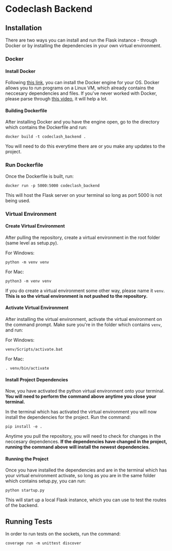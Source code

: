# Codeclash Backend

## Installation

There are two ways you can install and run the Flask instance - through Docker or by installing the dependencies in your own virtual environment.

### Docker

#### Install Docker

Following [this link](https://docs.docker.com/engine/install/), you can install the Docker engine for your OS. Docker allows you to run programs on a Linux VM, which already contains the neccesary dependencies and files. If you've never worked with Docker, please parse through [this video](https://www.youtube.com/watch?v=pTFZFxd4hOI), it will help a lot.

#### Building Dockerfile

After installing Docker and you have the engine open, go to the directory which contains the Dockerfile and run:

```
docker build -t codeclash_backend .
```

You will need to do this everytime there are or you make any updates to the project.

### Run Dockerfile

Once the Dockerfile is built, run:

```
docker run -p 5000:5000 codeclash_backend
```

This will host the Flask server on your terminal so long as port 5000 is not being used.

### Virtual Environment

#### Create Virtual Environment

After pulling the repository, create a virtual environment in the root folder (same level as setup.py).

For Windows:

```
python -m venv venv
```

For Mac:

```
python3 -m venv venv
```

If you do create a virtual environment some other way, please name it `venv`. **This is so the virtual environment is not pushed to the repository.**

#### Activate Virtual Environment

After installing the virtual environment, activate the virtual environment on the command prompt. Make sure you're in the folder which contains `venv`, and run:

For Windows:

```
venv/Scripts/activate.bat
```

For Mac:

```
. venv/bin/activate
```

#### Install Project Dependencies

Now, you have activated the python virtual environment onto your terminal. **You will need to perform the command above anytime you close your terminal.**

In the terminal which has activated the virtual environment you will now install the dependencies for the project. Run the command:

```
pip install -e .
```

Anytime you pull the repository, you will need to check for changes in the neccesary dependences. **If the dependencies have changed in the project, running the command above will install the newest dependencies.**

#### Running the Project

Once you have installed the dependencies and are in the terminal which has your virtual environment activate, so long as you are in the same folder which contains setup.py, you can run:

```
python startup.py
```

This will start up a local Flask instance, which you can use to test the routes of the backend.

## Running Tests

In order to run tests on the sockets, run the command:

```
coverage run -m unittest discover
```
